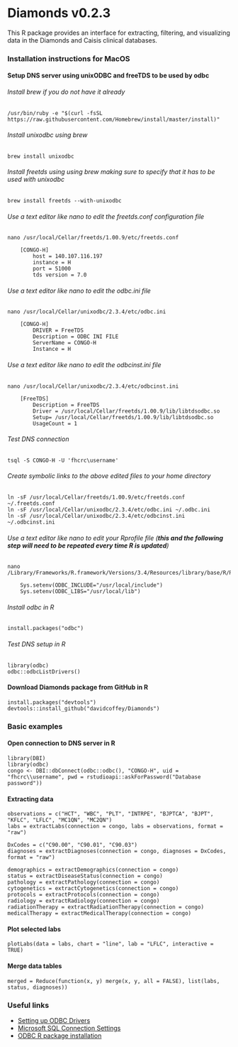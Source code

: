 # Diamonds v0.2.3
This R package provides an interface for extracting, filtering, and visualizing data in the Diamonds and Caisis clinical databases.

### Installation instructions for MacOS

#### Setup DNS server using unixODBC and freeTDS to be used by odbc

###### Install brew if you do not have it already
```
/usr/bin/ruby -e "$(curl -fsSL https://raw.githubusercontent.com/Homebrew/install/master/install)"
```
###### Install unixodbc using brew
```
brew install unixodbc
```
###### Install freetds using using brew making sure to specify that it has to be used with unixodbc
```
brew install freetds --with-unixodbc
```

###### Use a text editor like nano to edit the freetds.conf configuration file
```
nano /usr/local/Cellar/freetds/1.00.9/etc/freetds.conf

	[CONGO-H]
		host = 140.107.116.197
		instance = H
		port = 51000
		tds version = 7.0
```

###### Use a text editor like nano to edit the odbc.ini file	
```
nano /usr/local/Cellar/unixodbc/2.3.4/etc/odbc.ini

	[CONGO-H]
		DRIVER = FreeTDS
		Description = ODBC INI FILE
		ServerName = CONGO-H
		Instance = H
```
###### Use a text editor like nano to edit the odbcinst.ini file
```
nano /usr/local/Cellar/unixodbc/2.3.4/etc/odbcinst.ini

	[FreeTDS]
		Description = FreeTDS
		Driver = /usr/local/Cellar/freetds/1.00.9/lib/libtdsodbc.so
		Setup= /usr/local/Cellar/freetds/1.00.9/lib/libtdsodbc.so
		UsageCount = 1
```

###### Test DNS connection
```
tsql -S CONGO-H -U 'fhcrc\username'
```

###### Create symbolic links to the above edited files to your home directory
```
ln -sF /usr/local/Cellar/freetds/1.00.9/etc/freetds.conf ~/.freetds.conf
ln -sF /usr/local/Cellar/unixodbc/2.3.4/etc/odbc.ini ~/.odbc.ini
ln -sF /usr/local/Cellar/unixodbc/2.3.4/etc/odbcinst.ini ~/.odbcinst.ini
```

###### Use a text editor like nano to edit your Rprofile file (**this and the following step will need to be repeated every time R is updated**)
```
nano /Library/Frameworks/R.framework/Versions/3.4/Resources/library/base/R/Rprofile

	Sys.setenv(ODBC_INCLUDE="/usr/local/include")
	Sys.setenv(ODBC_LIBS="/usr/local/lib")
```

###### Install odbc in R
```
install.packages("odbc")
```

###### Test DNS setup in R
```
library(odbc)
odbc::odbcListDrivers()
```

#### Download Diamonds package from GitHub in R
```
install.packages("devtools")
devtools::install_github("davidcoffey/Diamonds")
```

### Basic examples

#### Open connection to DNS server in R
```
library(DBI)
library(odbc)
congo <- DBI::dbConnect(odbc::odbc(), "CONGO-H", uid = "fhcrc\\username", pwd = rstudioapi::askForPassword("Database password"))
```

#### Extracting data
```
observations = c("HCT", "WBC", "PLT", "INTRPE", "BJPTCA", "BJPT", "KFLC", "LFLC", "MC1QN", "MC2QN")
labs = extractLabs(connection = congo, labs = observations, format = "raw")

DxCodes = c("C90.00", "C90.01", "C90.03")
diagnoses = extractDiagnoses(connection = congo, diagnoses = DxCodes, format = "raw")

demographics = extractDemographics(connection = congo)
status = extractDiseaseStatus(connection = congo)
pathology = extractPathology(connection = congo)
cytogenetics = extractCytogenetics(connection = congo)
protocols = extractProtocols(connection = congo)
radiology = extractRadiology(connection = congo)
radiationTherapy = extractRadiationTherapy(connection = congo)
medicalTherapy = extractMedicalTherapy(connection = congo)
```

#### Plot selected labs
```
plotLabs(data = labs, chart = "line", lab = "LFLC", interactive = TRUE)
```

#### Merge data tables
```
merged = Reduce(function(x, y) merge(x, y, all = FALSE), list(labs, status, diagnoses))
```

### Useful links
* [Setting up ODBC Drivers](http://db.rstudio.com/drivers)
* [Microsoft SQL Connection Settings](http://db.rstudio.com/microsoft-sql-server/)
* [ODBC R package installation](https://github.com/rstats-db/odbc)
